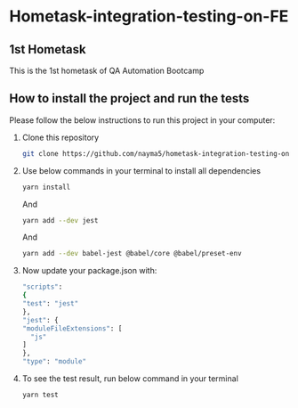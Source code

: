 # Hometask-integration-testing-on-FE

## 1st Hometask
This is the 1st hometask of QA Automation Bootcamp

## How to install the project and run the tests

Please follow the below instructions to run this project in your computer:

1. Clone this repository

   ```sh
   git clone https://github.com/nayma5/hometask-integration-testing-on-FE.git
   ```
2. Use below commands in your terminal to install all dependencies
    
   ```sh
   yarn install
   ```
   And
   ```sh
   yarn add --dev jest
   ```
   And
   ```sh
   yarn add --dev babel-jest @babel/core @babel/preset-env
   ```

3. Now update your package.json with:

    ```sh
    "scripts":
    {
    "test": "jest"
    },
    "jest": {
    "moduleFileExtensions": [
      "js"
    ]
    },
    "type": "module"
    ```

4. To see the test result, run below command in your terminal
   ```sh
   yarn test
   ``` 
   


    
